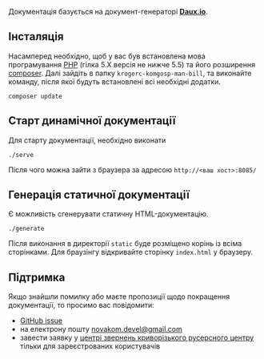 Документація базується на документ-генераторі [**Daux.io**](https://github.com/justinwalsh/daux.io).

## Інсталяція

Насамперед необхідно, щоб у вас був встановлена мова програмування [PHP](https://php.net) (гілка 5.X версія не нижче 5.5) та його розширення [composer](https://getcomposer.org/). Далі зайдіть в папку `krogerc-komgosp-man-bill`, та виконайте команду, після якої будуть встановлені всі необхідні додатки.

```
composer update
```

## Старт динамічної документації

Для старту документації, необхідно виконати

```
./serve
```

Після чого можна зайти з браузера за адресою `http://<ваш хост>:8085/`

## Генерація статичної документації

Є можливість сгенерувати статичну HTML-документацію.

```
./generate
```

Після виконання в директорії `static` буде розміщено корінь із всіма сторінками. Для браузінгу відкривайте сторінку `index.html` у браузеру.

## Підтримка

Якщо знайшли помилку або маєте пропозиції щодо покращення документації, то просимо вас повідомити:

- [GitHub issue](https://github.com/novakom-devel/krogerc-komgosp-man-bill/issues)
- на електрону пошту <a href="mailto:novakom.devel@gmail.com?subject=Krogerc komgosp manual issue">novakom.devel@gmail.com</a>
- завести заявку у [центрі звернень криворізького русерсного центру](https://krmisto.gov.ua/ua/komcentr/register/internal.html) тільки для зареєстрованих користувачів
